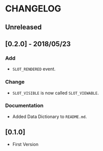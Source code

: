 # CHANGELOG

## Unreleased

## [0.2.0] - 2018/05/23
### Add
- `SLOT_RENDERED` event.

### Change
- `SLOT_VISIBLE` is now called `SLOT_VIEWABLE`.

### Documentation
- Added Data Dictionary to `README.md`.


## [0.1.0]
- First Version